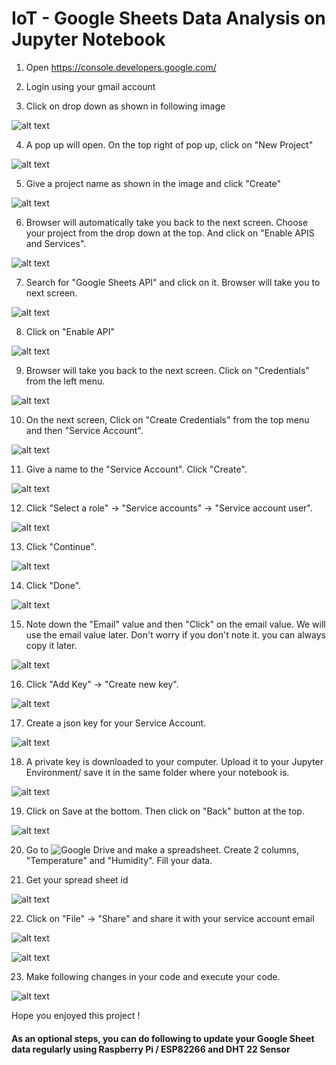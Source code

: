 # IoT - Google Sheets Data Analysis on Jupyter Notebook

1. Open https://console.developers.google.com/

2. Login using your gmail account

3. Click on drop down as shown in following image 

![alt text](https://github.com/techtutorials/IoT-Google-Sheets-Data-Analysis-on-Jupyter-Notebook/blob/master/images/google1.png "Help Image 1")

4. A pop up will open. On the top right of pop up, click on "New Project"

![alt text](https://github.com/techtutorials/IoT-Google-Sheets-Data-Analysis-on-Jupyter-Notebook/blob/master/images/google2.png "Help Image 2")

5. Give a project name as shown in the image and click "Create"

![alt text](https://github.com/techtutorials/IoT-Google-Sheets-Data-Analysis-on-Jupyter-Notebook/blob/master/images/google3.png "Help Image 3")

6. Browser will automatically take you back to the next screen. Choose your project from the drop down at the top. And click on "Enable APIS and Services".

![alt text](https://github.com/techtutorials/IoT-Google-Sheets-Data-Analysis-on-Jupyter-Notebook/blob/master/images/google4.png "Help Image 4")

7. Search for "Google Sheets API" and click on it. Browser will take you to next screen.

![alt text](https://github.com/techtutorials/IoT-Google-Sheets-Data-Analysis-on-Jupyter-Notebook/blob/master/images/google5.png "Help Image 5")

8. Click on "Enable API"

![alt text](https://github.com/techtutorials/IoT-Google-Sheets-Data-Analysis-on-Jupyter-Notebook/blob/master/images/google6.png "Help Image 6")

9. Browser will take you back to the next screen. Click on "Credentials" from the left menu.

![alt text](https://github.com/techtutorials/IoT-Google-Sheets-Data-Analysis-on-Jupyter-Notebook/blob/master/images/google7.png "Help Image 7")

10. On the next screen, Click on "Create Credentials" from the top menu and then "Service Account".

![alt text](https://github.com/techtutorials/IoT-Google-Sheets-Data-Analysis-on-Jupyter-Notebook/blob/master/images/google8.png "Help Image 8")

11. Give a name to the "Service Account". Click "Create".

![alt text](https://github.com/techtutorials/IoT-Google-Sheets-Data-Analysis-on-Jupyter-Notebook/blob/master/images/google9.png "Help Image 9")

12. Click "Select a role" -> "Service accounts" -> "Service account user".

![alt text](https://github.com/techtutorials/IoT-Google-Sheets-Data-Analysis-on-Jupyter-Notebook/blob/master/images/google10.png "Help Image 10")

13. Click "Continue".

![alt text](https://github.com/techtutorials/IoT-Google-Sheets-Data-Analysis-on-Jupyter-Notebook/blob/master/images/google11.png "Help Image 11")

14. Click "Done".

![alt text](https://github.com/techtutorials/IoT-Google-Sheets-Data-Analysis-on-Jupyter-Notebook/blob/master/images/google12.png "Help Image 12")

15. Note down the "Email" value and then "Click" on the email value. We will use the email value later. Don't worry if you don't note it. you can always copy it later. 

![alt text](https://github.com/techtutorials/IoT-Google-Sheets-Data-Analysis-on-Jupyter-Notebook/blob/master/images/google13.png "Help Image 13")

16. Click "Add Key" -> "Create new key".

![alt text](https://github.com/techtutorials/IoT-Google-Sheets-Data-Analysis-on-Jupyter-Notebook/blob/master/images/google14.png "Help Image 14")

17. Create a json key for your Service Account.

![alt text](https://github.com/techtutorials/IoT-Google-Sheets-Data-Analysis-on-Jupyter-Notebook/blob/master/images/google15.png "Help Image 15")

18. A private key is downloaded to your computer. Upload it to your Jupyter Environment/ save it in the same folder where your notebook is. 

![alt text](https://github.com/techtutorials/IoT-Google-Sheets-Data-Analysis-on-Jupyter-Notebook/blob/master/images/google16.png "Help Image 16")

19. Click on Save at the bottom. Then click on "Back" button at the top.

![alt text](https://github.com/techtutorials/IoT-Google-Sheets-Data-Analysis-on-Jupyter-Notebook/blob/master/images/google17.png "Help Image 17")

20. Go to ![Google Drive](https://drive.google.com) and make a spreadsheet. Create 2 columns, "Temperature" and "Humidity". Fill your data.

21. Get your spread sheet id

![alt text](https://github.com/techtutorials/IoT-Google-Sheets-Data-Analysis-on-Jupyter-Notebook/blob/master/images/google18.png "Help Image 18")

22. Click on "File" -> "Share" and share it with your service account email

![alt text](https://github.com/techtutorials/IoT-Google-Sheets-Data-Analysis-on-Jupyter-Notebook/blob/master/images/google19.png "Help Image 19")

![alt text](https://github.com/techtutorials/IoT-Google-Sheets-Data-Analysis-on-Jupyter-Notebook/blob/master/images/google20.png "Help Image 20")

23. Make following changes in your code and execute your code.

![alt text](https://github.com/techtutorials/IoT-Google-Sheets-Data-Analysis-on-Jupyter-Notebook/blob/master/images/google21.png "Help Image 21")

Hope you enjoyed this project !

#### As an optional steps, you can do following to update your Google Sheet data regularly using Raspberry Pi / ESP82266 and DHT 22 Sensor

